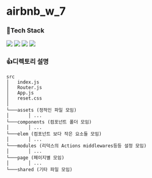 # airbnb_w_7

### 🧳Tech Stack
![](https://img.shields.io/badge/HTML5-E34F26?style=for-the-badge&logo=HTML5&logoColor=white)
![](https://img.shields.io/badge/CSS3-1572B6?style=for-the-badge&logo=CSS3&logoColor=white)
![](https://img.shields.io/badge/REACT-0A395B?style=for-the-badge&logo=REACT&logoColor=white)
![](https://img.shields.io/badge/Javascript-F7DF1E?style=for-the-badge&logo=JavaScript&logoColor=black)

### 👍디렉토리 설명
```
src
│   index.js
│   Router.js
│   App.js
│   reset.css
│
└───assets (정적인 파일 모임)
│		│ ...
└───components (컴포넌트 폴더 모임)
│		│ ...
└───elem (컴포넌트 보다 작은 요소들 모임)
│		│ ...
└───modules (리덕스의 Actions middlewares등등 설정 모임)
│		│ ...
└───page (페이지별 모임)
│		│ ...
└───shared (기타 파일 모임)
```